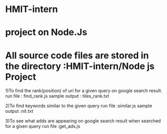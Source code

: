 # HMIT-intern
# project on Node.Js
# All source code files are stored in the directory :HMIT-intern/Node js Project

1)To find the rank(position) of uri for a given query on google search result.
  run file      : find_rank.js
  sample output : tiles_rank.txt 

2)To find keywords similar to the given query
  run file      :similar.js
  sample output :nit.txt

3)To see what adds are appearing on google search result when searched for a given query
  run file      :get_ads.js
  
  
